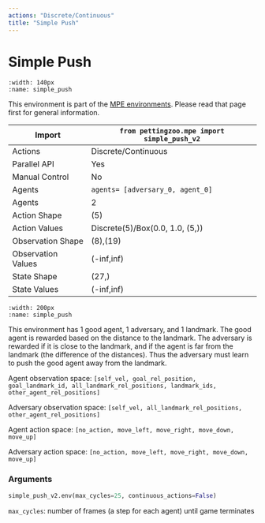 ```yaml
---
actions: "Discrete/Continuous"
title: "Simple Push"
---
```


# Simple Push

```{figure} mpe_simple_push.gif 
:width: 140px
:name: simple_push
```

This environment is part of the <a href='..'>MPE environments</a>. Please read that page first for general information.

| Import             | `from pettingzoo.mpe import simple_push_v2` |
|--------------------|---------------------------------------------|
| Actions            | Discrete/Continuous                         |
| Parallel API       | Yes                                         |
| Manual Control     | No                                          |
| Agents             | `agents= [adversary_0, agent_0]`            |
| Agents             | 2                                           |
| Action Shape       | (5)                                         |
| Action Values      | Discrete(5)/Box(0.0, 1.0, (5,))             |
| Observation Shape  | (8),(19)                                    |
| Observation Values | (-inf,inf)                                  |
| State Shape        | (27,)                                       |
| State Values       | (-inf,inf)                                  |

```{figure} ../../_static/img/aec/mpe_simple_push.svg
:width: 200px
:name: simple_push
```

This environment has 1 good agent, 1 adversary, and 1 landmark. The good agent is rewarded based on the distance to the landmark. The adversary is rewarded if it is close to the landmark, and if the agent is far from the landmark (the difference of the distances). Thus the adversary must learn to push the good agent away from the landmark.

Agent observation space: `[self_vel, goal_rel_position, goal_landmark_id, all_landmark_rel_positions, landmark_ids, other_agent_rel_positions]`

Adversary observation space: `[self_vel, all_landmark_rel_positions, other_agent_rel_positions]`

Agent action space: `[no_action, move_left, move_right, move_down, move_up]`

Adversary action space: `[no_action, move_left, move_right, move_down, move_up]`

### Arguments

``` python
simple_push_v2.env(max_cycles=25, continuous_actions=False)
```



`max_cycles`:  number of frames (a step for each agent) until game terminates

</div>